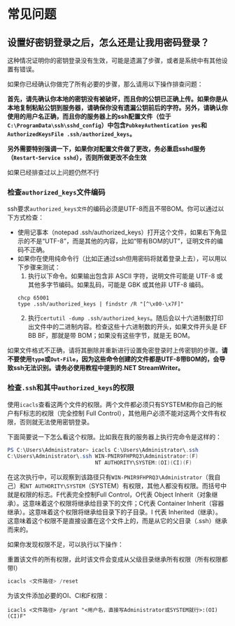 # 常见问题

## 设置好密钥登录之后，怎么还是让我用密码登录？

这种情况证明你的密钥登录没有生效，可能是遗漏了步骤，或者是系统中有其他设置有错误。

如果你已经确认你做完了所有必要的步骤，那么请用以下操作排查问题：

**首先，请先确认你本地的密钥没有被破坏，而且你的公钥已正确上传。如果你是从本地复制粘贴公钥到服务器，请确保你没有遗漏公钥前后的字符。另外，请确认你使用的用户名正确，而且你的服务器上的ssh配置文件（位于`C:\ProgramData\ssh\sshd_config`）中包含`PubkeyAuthentication yes`和`AuthorizedKeysFile .ssh/authorized_keys`。**

**另外需要特别强调一下，如果你对配置文件做了更改，务必重启sshd服务（`Restart-Service sshd`），否则所做更改不会生效**

如果已经排查过以上问题仍然不行

### 检查`authorized_keys`文件编码
ssh要求`authorized_keys文件`的编码必须是UTF-8而且不带BOM。你可以通过以下方式检查：
- 使用记事本（notepad .ssh/authorized_keys）打开这个文件，如果右下角显示的不是“UTF-8”，而是其他的内容，比如“带有BOM的UT”，证明文件的编码不正确。
- 如果你在使用纯命令行（比如正通过ssh但用密码将就着登录上去），可以用以下步骤来测试：
    1. 执行以下命令。如果输出包含非 ASCII 字符，说明文件可能是 UTF-8 或其他多字节编码。如果乱码，可能是 GBK 或其他非 UTF-8 编码。
    ```
    chcp 65001
    type .ssh/authorized_keys | findstr /R "[^\x00-\x7F]"
    ```
    2. 执行`certutil -dump .ssh/authorized_keys`。随后会以十六进制数打印出文件中的二进制内容。检查这些十六进制数的开头，如果文件开头是 EF BB BF，那就是带 BOM；如果没有这些字节，就是无 BOM。
 
如果文件格式不正确，请将其删除并重新进行设置免密登录时上传密钥的步骤。**请不要使用`type`或`Out-File`，因为这些命令创建的文件都是UTF-8带BOM的，会导致ssh无法识别。请务必使用教程中提到的.NET StreamWriter。**

### 检查`.ssh`和其中`authorized_keys`的权限

使用`icacls`查看这两个文件的权限。两个文件都必须只有SYSTEM和你自己的帐户有F标志的权限（完全控制 Full Control），其他用户必须不能对这两个文件有权限，否则就无法使用密钥登录。

下面简要说一下怎么看这个权限。比如我在我的服务器上执行完命令是这样的：
```powershell
PS C:\Users\Administrator> icacls C:\Users\Administrator\.ssh
C:\Users\Administrator\.ssh WIN-PNIR9FHPRQ3\Administrator:(F)
                            NT AUTHORITY\SYSTEM:(OI)(CI)(F)
```
在这次执行中，可以观察到该路径只有`WIN-PNIR9FHPRQ3\Administrator`（我自己）和`NT AUTHORITY\SYSTEM`（SYSTEM）有权限，其他人都没有权限。而括号中就是权限的标志。F代表完全控制Full Control，O代表 Object Inherit（对象继承）。这意味着这个权限将继承给目录下的文件；C代表 Container Inherit（容器继承）。这意味着这个权限将继承给目录下的子目录。I 代表 Inherited（继承）。这意味着这个权限不是直接设置在这个文件上的，而是从它的父目录（.ssh）继承而来的。

如果你发现权限不足，可以执行以下操作：

重置该文件的所有权限，此时该文件会变成从父级目录继承所有权限（所有权限都带I）
```powershell
icacls <文件路径> /reset
```
为该文件添加必要的OI、CI和F权限：
```
icacls <文件路径> /grant "<用户名，直接写Administrator或SYSTEM就行>:(OI)(CI)F"
```

